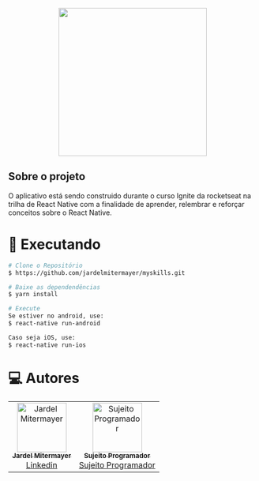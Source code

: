 <p align="center"><a href="https://reactnative.dev/" target="_blank"><img src="https://reactnative.dev/img/header_logo.svg" width="300"></a></p>


## Sobre o projeto

O aplicativo está sendo construido durante o curso Ignite da rocketseat na trilha de React Native com a finalidade de aprender, relembrar e reforçar conceitos sobre o React Native.

# :construction_worker: Executando

```bash
# Clone o Repositório
$ https://github.com/jardelmitermayer/myskills.git
```

```bash
# Baixe as dependendências
$ yarn install

```

```bash
# Execute
Se estiver no android, use:
$ react-native run-android

Caso seja iOS, use: 
$ react-native run-ios

```

# :computer: Autores

<table>
  <tr>
    <td align="center">
      <a href="https://github.com/jardelmitermayer">
        <img src="https://avatars.githubusercontent.com/u/58043717?v=4" width="100px;" alt="Jardel Mitermayer"/>
        <br />
        <sub>
          <b>Jardel Mitermayer</b>
        </sub>
       </a>
       <br />
       <a href="https://www.linkedin.com/in/jardel-mitermayer/" title="Linkedin">Linkedin</a>
    </td>
    <td align="center">
      <a href="https://github.com/rocketseat">
        <img 
          src="https://avatars.githubusercontent.com/u/49500316?s=200&v=4" 
          width="100px;" 
          alt="Sujeito Programador"
        />
        <br />
        <sub>
          <b>Sujeito Programador</b>
        </sub>
       </a>
       <br />
       <a href="https://sujeitoprogramador.com/" title="site">Sujeito Programador</a>       
    </td>
  </tr>
</table>